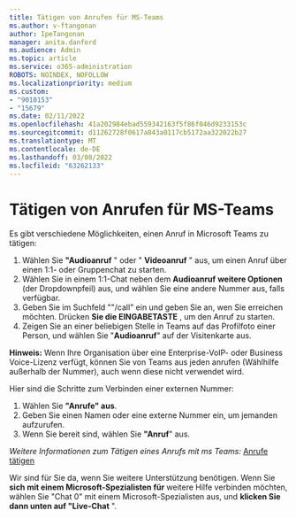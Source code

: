 ```yaml
---
title: Tätigen von Anrufen für MS-Teams
ms.author: v-ftangonan
author: IpeTangonan
manager: anita.danford
ms.audience: Admin
ms.topic: article
ms.service: o365-administration
ROBOTS: NOINDEX, NOFOLLOW
ms.localizationpriority: medium
ms.custom:
- "9010153"
- "15679"
ms.date: 02/11/2022
ms.openlocfilehash: 41a202984ebad559342163f5f86f046d9233153c
ms.sourcegitcommit: d11262728f0617a843a0117cb5172aa322022b27
ms.translationtype: MT
ms.contentlocale: de-DE
ms.lasthandoff: 03/08/2022
ms.locfileid: "63262133"
---
```

# <a name="making-calls-on-ms-teams"></a>Tätigen von Anrufen für MS-Teams

Es gibt verschiedene Möglichkeiten, einen Anruf in Microsoft Teams zu tätigen:

1. Wählen Sie **"Audioanruf** " oder " **Videoanruf** " aus, um einen Anruf über einen 1:1- oder Gruppenchat zu starten.
2. Wählen Sie in einem 1:1-Chat neben dem **Audioanruf** **weitere Optionen** (der Dropdownpfeil) aus, und wählen Sie eine andere Nummer aus, falls verfügbar.
3. Geben Sie im Suchfeld ""/call" ein und geben Sie an, wen Sie erreichen möchten. Drücken **Sie die EINGABETASTE** , um den Anruf zu starten.
4. Zeigen Sie an einer beliebigen Stelle in Teams auf das Profilfoto einer Person, und wählen Sie "**Audioanruf**" auf der Visitenkarte aus.

**Hinweis:** Wenn Ihre Organisation über eine Enterprise-VoIP- oder Business Voice-Lizenz verfügt, können Sie von Teams aus jeden anrufen (Wählhilfe außerhalb der Nummer), auch wenn diese nicht verwendet wird.

Hier sind die Schritte zum Verbinden einer externen Nummer:

1. Wählen Sie **"Anrufe" aus**.
2. Geben Sie einen Namen oder eine externe Nummer ein, um jemanden aufzurufen.
3. Wenn Sie bereit sind, wählen Sie **"Anruf**" aus.

*Weitere Informationen zum Tätigen eines Anrufs mit ms Teams:* [Anrufe tätigen](https://support.microsoft.com/office/make-calls-0a27994b-4d5d-4ac1-a40d-83b72edca946)

Wir sind für Sie da, wenn Sie weitere Unterstützung benötigen. Wenn Sie **sich mit einem Microsoft-Spezialisten für** weitere Hilfe verbinden möchten, wählen Sie "Chat 0" mit einem Microsoft-Spezialisten aus, und **klicken Sie dann unten auf "Live-Chat** ".
